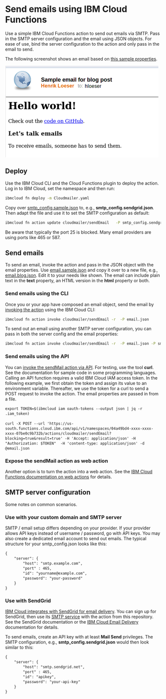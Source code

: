 # Send emails using IBM Cloud Functions
Use a simple IBM Cloud Functions action to send out emails via SMTP. Pass in the SMTP server configuration and the email using JSON objects. 
For ease of use, bind the server configuration to the action and only pass in the email to send.

The following screenshot shows an email based on [this sample properties](email.blog.json).

![sample email](images/20210609_Sample_Email.png)

## Deploy

Use the IBM Cloud CLI and the Cloud Functions plugin to deploy the action. Log in to IBM Cloud, set the namespace and then run:

```sh
ibmcloud fn deploy -m Cloudmailer.yaml
```

Copy over [smtp_config.sample.json](smtp_config.sample.json) to, e.g., **smtp_config.sendgrid.json**. Then adapt the file and use it to set the SMTP configuration as default:

```sh
ibmcloud fn action update cloudmailer/sendEmail   -P smtp_config.sendgrid.json
```

Be aware that typically the port 25 is blocked. Many email providers are using ports like 465 or 587.

## Send emails

To send an email, invoke the action and pass in the JSON object with the email properties. Use [email.sample.json](email.sample.json) and copy it over to a new file, e.g., [email.blog.json](email.blog.json). Edit it to your needs like shown. The email can include plain text in the **text** property, an HTML version in the **html** property or both.


### Send emails using the CLI

Once you or your app have composed an email object, send the email by [invoking the action](https://cloud.ibm.com/docs/openwhisk?topic=cloud-functions-cli-plugin-functions-cli#cli_action_invoke) using the IBM Cloud CLI:

```sh
ibmcloud fn action invoke cloudmailer/sendEmail -r  -P email.json 
```

To send out an email using another SMTP server configuration, you can pass in both the server config and the email properties:
```sh
ibmcloud fn action invoke cloudmailer/sendEmail -r  -P email.json -P smtp_config.myserver.json
```

### Send emails using the API

You can [invoke the sendMail action via API](https://cloud.ibm.com/apidocs/functions#invokeaction). For testing, use the tool **curl**. See the documentation for sample code in some programming languages. Calling an API function requires a valid IBM Cloud IAM access token. In the following example, we first obtain the token and assign its value to an environment variable. Thereafter, we use the token for a curl to send a POST request to invoke the action. The email properties are passed in from a file.

```
export TOKEN=$(ibmcloud iam oauth-tokens --output json | jq -r .iam_token)

curl -X POST --url 'https://us-south.functions.cloud.ibm.com/api/v1/namespaces/04a49bd4-xxxx-xxxx-xxxx-07be0c9b732b/actions/cloudmailer/sendEmail?blocking=true&result=true' -H 'Accept: application/json' -H "Authorization: $TOKEN"  -H 'content-type: application/json' -d @email.json
```
### Expose the sendMail action as web action

Another option is to turn the action into a web action. See the [IBM Cloud Functions documentation on web actions](https://cloud.ibm.com/docs/openwhisk?topic=openwhisk-actions_web) for details.

## SMTP server configuration
Some notes on common scenarios.

### Use with your custom domain and SMTP server

SMTP / email setup differs depending on your provider. If your provider allows API keys instead of username / password, go with API keys. You may also create a dedicated email account to send out emails. The typical structure for your smtp_config.json looks like this:

```
{
    "server": {
        "host": "smtp.example.com",
        "port" : 465,
        "id": "yourname@example.com",
        "password": "your-password"
    }
}
```


### Use with SendGrid

[IBM Cloud integrates with SendGrid for email delivery](https://cloud.ibm.com/catalog/infrastructure/email-delivery). You can sign up for SendGrid, then use its [SMTP service](https://sendgrid.com/docs/for-developers/sending-email/getting-started-smtp/) with the action from this repository. See the SendGrid documentation or the [IBM Cloud Email Delivery](https://cloud.ibm.com/docs/email-delivery?topic=email-delivery-about-email-delivery) documentation for details.

To send emails, create an API key with at least **Mail Send** privileges. The SMTP configuration, e.g., **smtp_config.sendgrid.json** would then look similar to this:
```
{
    "server": {
        "host": "smtp.sendgrid.net",
        "port" : 465,
        "id": "apikey",
        "password": "your-api-key"
    }
}
```